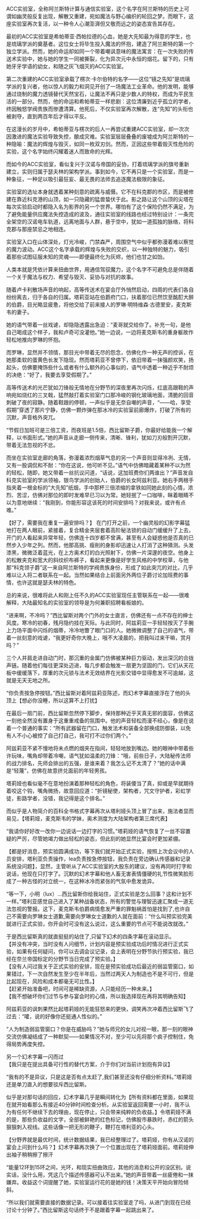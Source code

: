 ACC实验室，全称阿兰斯特计算与通信实验室，这个名字在阿兰斯特的历史上可谓如幽灵般反复出现，解散又重建，宛如魔法与野心编织的轮回之梦。而眼下，这座实验室再次复活，以一种令人心潮澎湃但又敬而远之的姿态宣告其存在。

最初的ACC实验室是希帕蒂亚·西帕拉德的心血，她是大先知最为得意的学生，也是琉璃学派的奠基者。这位女士将毕生投入魔法的怀抱，建造了阿兰斯特的第一个独立学派。然而，她的命运却如同一个带着嘲讽意味的魔法寓言：在一次失败的传送术实验中，她与她的学生一同被撕裂，化为异次元中永恒的烟花。留下的，只有她牙牙学语的幼女，和随之灰飞烟灭的ACC实验室。

第二次重建的ACC实验室承载了楞次·卡尔伯特的名字——这位“镜之先知”是琉璃学派的复兴者，他以惊人的毅力和洞见开创了一场魔法工业革命。他的发明，能够通过烧制的魔力透镜替代天然宝石，让魔法不再只是少数人的特权，而成为平民生活的一部分。然而，他的命运和希帕蒂亚一样悲剧：这位清廉到近乎孤立的学者，终因触怒学阀贵族而惨遭清算。他死后，不仅实验室再次解散，连“先知”的头衔也被剥夺，直到两百年后才得以平反。

在这漫长的岁月中，希帕蒂亚与楞次的后人一再尝试重建ACC实验室，却一次次因激进的魔法实验导致失控，酿成灾难。实验室层层叠叠的废墟成为阿兰斯特的一种隐喻：魔法的辉煌与毁灭，如同一枚双刃剑。然而，正因这些带着毁灭性危险的实验，这个名字始终闪耀着迷人而致命的光辉。

而如今的ACC实验室，看似复兴于汉诺与帝国的妥协，打着琉璃学派的旗号重新建立，实则归属于瑟夫林的架构学派。事到如今，它不再只是一个实验室，而是一种象征，一种足以吸引最狂妄、最无畏的法师去追逐魔法极限的象征。

实验室的选址本身就透着某种刻意的疏离与威慑。它不在科克郡的市区，而是被修建在靠近科克港的山顶，如一只隐藏的猛兽蛰伏于此。影之路让这个山顶的尖塔在每次实验启动时都隐入名为影界的另一个世界。哪怕有了这个保险仍然不满足，为了避免能量供应魔法失控造成的波及，通往实验室的线路也经过特别设计：一条完全架空的汉诺电车轨道，远离地面与人群，悬于空中，犹如一道孤独的脉络，将科克郡与那座禁忌之地相连。

实验室入口在山体深处，灯光冷峻，门禁森严，周围空气中似乎都弥漫着难以察觉的魔力波动。ACC这个名字承载的辉煌与失败的交织，以一种独特的魅力，吸引着那些试图征服未知的灵魂——即便最终化为灰烬，他们也甘之如饴。

人类本就是凭依计算来扭曲世界，用通信驾驭魔力，这个名字不可避免总是伴随着一个关于魔法与权力、希望与毁灭、妥协与对抗的故事。

随着卢卡利散场声音的响起，高等传送术在宴会厅外悄然启动，四周的代表们各自纷纷离去，归于各自的归属。塔莉亚站在伯爵府门口，扶着那位已然饮至酩酊大醉的伯爵，目光略显疲惫，将他交给了前来接人的罗琳·明特维森·古德里安，麦克斯韦的妻子。

她的语气带着一丝戏谑，却隐隐透露出急迫：“麦哥就交给你了。补充一句，是他自己喝成这个样子，我和卢奇可没灌他。”她一边说，一边将麦克斯韦的重身躯故作轻松地推向罗琳的怀抱。

而罗琳，显然并不领情，那目光中带着无尽的怨念，仿佛化作一种无声的控诉，在她那柔软的蛋黄色长发下隐现。然而塔莉亚不曾停下，依旧带着一抹强颜欢笑，扬起头，仿佛要掩饰些什么或者有什么额外的心事似的，语气中透着一种近乎不耐烦的决绝：“好了，我要去享受假期了。”

高等传送术的光芒犹如刀锋般无情地在分野节的深夜里再次闪烁，红底高跟鞋的声响宛如烧红的三叉戟，猛然敲打着实验室门口那冷峻的钢化玻璃地面，清脆的回音刺破了夜的寂静。随着鞋跟的停顿，一声似乎是无奈自嘲的声音，“——哈，享受假期”穿透了那片宁静，仿佛一颗炸弹在那冰冷的实验室前廊爆炸，打破了所有的沉默，声音格外突兀。

“节假日加班可是三倍工资，而夜班是1.5倍，西比留斯子爵，你最好给能我一个解释，以书面形式。”她的声音从走廊一侧传来，清晰、锋利，犹如刀刃般割开沉默，带着无法忽视的不忿。

而坐在实验室走廊的角落，弥漫着浓烈烟草气息的另一个声音则显得冷冽、无情，又有一股调侃和不耐：“你在这说，他可听不见。”语气中仿佛暗藏着某种不以为然的轻松，随即，她又带着一丝抗议问道，“话说，这加班费你们两谁出？”声音发自科克实验室的学派领袖，银鸟学派的创始人，伯爵的长女阿兹利亚。她右手两根手指夹着一根金标的“大先知”纸烟，手中那杯三倍浓缩的拿铁如同她此刻的心情，浓烈、苦涩，仿佛对那位的即时发难早已习以为常。她轻抿了一口咖啡，眯着眼睛不以为意地继续：“我刚到，你能形容这该死的时间安排吗？对我来说，或许有点难。”

【好了，需要我在重复一遍安排吗？】
在门打开之前，一个幽灵般的幻影字幕猛地打在两人眼前，紧接着，复合精金夹层套着高阶秘法锁的自动门缓缓升了上去，开门的人看起来异常年轻，仿佛连十四岁都不曾满，甚至有人会疑惑他是否真的已然步入少年之列。然而，他那高挑、瘦削的身影却迅速让人打消了这种猜测。头发漆黑，微微泛着蓝光，在上方奥术灯的白光照射下，仿佛一片深邃的夜空。他身上的松散夹克和宽大的斜纹织布裤子，看起来更像是好学生风格的中学校草，与他那“科克领子爵”这一来自阿兰斯特的学阀贵族身份，形成了如此突兀的对比，几乎难以让人将二者联系在一起。当然如果结合上前面另外两位子爵讨论加班费的事情，也许这就是瑟夫林的特色。

总的来说，很难将此人和刚上任不久的ACC实验室现任主管联系在一起——很难解释，大陆最知名的实验室的领导是为何兼职招聘看板娘的。

“进来啊，不冷吗？”西比留斯对两个门外的女士直言，仿佛还有一点不存在的绅士风度。寒冷的初春，残月隐约挂在天际。与此同时，阿兹莉亚一手轻轻按灭了手腕上力场平面中闪烁的烟蒂，冷冷地瞥了眼门口的人。她微微调整了自己的语气，带着一丝刻意的戏谑，“我更好奇你大晚上，哦不大凌晨的，把我叫过来干嘛，赏月吗？”

三个人并肩走进自动门时，那沉重的金属门仿佛被某种巨力驱动，发出深沉的合拢声链。随着他们每往更深处迈进，每几步都会触发一扇更为坚固的门，它们从天花板中缓缓落下，厚重的次元锁与法术无效结界在光影交错中显得愈发不可逾越，这就是无天无地之所。

“你负责按急停按钮。”西比留斯对着阿兹莉亚陈述，而幻术字幕直接浮在了他的头顶上【想必你没睡，所以这算不上打扰】

在最后一扇门前，西比留斯忽然停下脚步，保持那种近乎天真无邪的面容，仿佛这一刻他全然没有置身于这重重戒备的氛围中。他的声音轻松而漫不经心，像是在说着一个普通的事实：“所有武器留在门口，触发法术和装备全部换成防御装，以免有人不小心被控了自己打自己，我可打不过你们两个。”

阿兹莉亚不紧不慢地将未点燃的烟夹在指间，轻轻地放到嘴边。她的眼神中带着些许玩味，嘴角却带着冷嘲，语气犹如温柔的刀锋：“哦，前些日子，大陆秘传法师的战力排名，先师会排出的五强，是谁来着？我怎么记不太清了？”她的话中满是“轻蔑”，仿佛在故意挤兑面前的年轻男孩。

塔莉娅也看似毫不在意地扮演着那种轻松的角色，将装傻当了真，抑或是早就期待着咬这个钩，嘴角微扬，故意回应道：“折镜秘使，架构者，咒文守护者，彩虹学徒，影路学者，没错，我记得是这个排名。”

而似乎是人物简介的百科全书格式字幕再次从塔利娅头顶上冒了出来，施法者显而易见，【塔莉娅，麦克斯韦的学妹，奥术测度为大陆架构者第三席代表】

“我请你好好改一改你一边说话一边打字的习惯。”塔莉娅的语气恢复了一丝不容置疑的严厉，尽管她竭力做出轻松的姿态，但此刻的她显然比宴会时更加紧绷。

【都是好消息，预实验圆满成功，等下我们就开始正式实验，按照上次会议中的人员安排，塔利亚负责操作，lea负责按急停按钮，我负责在旁边确认传感器和记录系统没问题】，显然，主管听从了ACC实验室的大股东的建议，没有再同时打字和说话，他现在只打字了。沉默的幻术字幕和他人畜无害表情僵硬的礼节性微笑脸形成了一种古怪的对立统一，在这种冰冷而紧张的气氛中愈发诡异。

“等一下，小明（lux）...西比留斯你给我站住，正式实验是怎么回事？这和计划不一样。”塔利亚感觉自己进入了某种战备状态，所有的警觉与理智迅速汇聚成一道无法忽视的警报。这下，麦克斯韦伯爵病情愈发严重的罪魁祸首怕是找到了,也许自己不需要向罗琳女士道歉,需要向罗琳女士道歉的人就在面前：“什么叫预实验完美就进行正式实验，你开会时可没有这么说过，这么重要的节点可不能说改就改。”

于是西比留斯真的就直挺挺的站住了,只留下幻术的四条字幕在滚动显示。  
【并没有冲突，当时没有人问细节，计划内容是预实验成功后时情况进行正式实验，如果有任何疑问，你可以去调会议记录，会上表明在分野节执行预实验，我已经在奈兰帝国标定的分野节当日完成了预实验。】  
【没有人问过我关于正式实验的安排，现在是预实验成功后最近的弱监管窗口，如果错过，下一次自然发生至少在半年后，当然过两天人为制造也不是不可行，但是比起现在，风险和成本都毫无可比性。】   
【赶紧开始准备吧，时间可是稀缺资源，人只能经历一种未来。】  
【我不想破坏你们过节与参与宴会时的心情，所以我选择现在再将其明确告知】

阿兹莉亚的讽刺果然比起塔莉娅的无能狂怒来的更快，调笑再次冲着西比留斯飞了过去：“嚯，说的好像你还挺通人性似的。”

“人为制造弱监管窗口？你是在威胁吗？”她与师兄的女儿对视一眼，那一刻的眼神交流仿佛凝结成了一种默契——如果情况不对，至少可以先将那个疯子控制住，免得局势再度失控。

另一个幻术字幕一闪而过  
【我只是在提出具备可行性的替代方案，介于你们对当前计划抱有异议】

“我有的不是异议，只是这是否有点太赶了,我们甚至还没有仔细分析资料。”塔莉娅还是单刀直入的想要驳斥西比留斯。

似乎是对那句话的回应，幻术字幕几乎是瞬间转化为【所有资料都在里面，如果现在就开始看那么有接近40分钟时间检查分析。从实验室返回需要一小时，我不认为有任何不继续下去的理由，现在停止，只会带来纯粹的负收益。】令塔莉娅不满的是，那些负收益的文字，全部被鲜艳的红色标记，仿佛股市暴跌时，赤红的箭头狠狠刺入视线。这些话像一把无形的鞭子，鞭打在塔利亚的心头。

【分野界就是最优时间，统计数据结果，我已经整理过了。塔莉娅，你有从汉诺的宴会上问到什么吗？】幻术字幕再次换了一个位置出现在了塔莉娅面前。塔莉娅伸出袖子稍稍擦了擦汗

“能量12环到15环之间，光环，和现实扭曲效应，其他的消息和公开的没区别。说实话，没什么用，凭这几个描述传感器可认不出来。”她的声音带着一丝疲倦和一抹嫌弃。收益这个词提醒了她，实验室运行花的是她的钱！决策天平开始向冒险倾斜。

“所以我们就需要直接的数据记录。可以接着往实验室走了吗，从进门到现在已经讨论十分钟了。”西比留斯这句话终于不是跟着字幕一起跳出来了。
